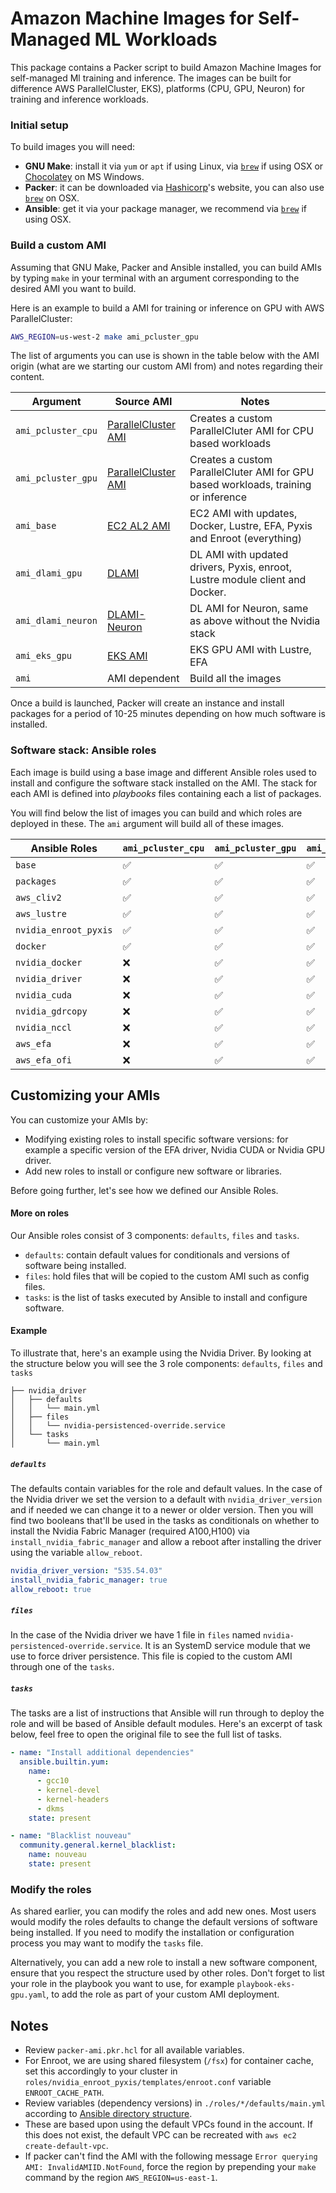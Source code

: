 # Amazon Machine Images for Self-Managed ML Workloads

This package contains a Packer script to build Amazon Machine Images for self-managed Ml training and inference. The images can be built for difference AWS ParallelCluster, EKS), platforms (CPU, GPU, Neuron) for training and inference workloads.

### Initial setup

To build images you will need:
- **GNU Make**: install it via `yum` or `apt` if using Linux, via [`brew`](https://formulae.brew.sh/formula/make) if using OSX or [Chocolatey](https://community.chocolatey.org/packages/make) on MS Windows.
- **Packer**: it can be downloaded via [Hashicorp](https://www.packer.io/)'s website, you can also use [`brew`](https://formulae.brew.sh/formula/packer#default) on OSX.
- **Ansible**: get it via your package manager, we recommend via [`brew`](https://formulae.brew.sh/formula/ansible#default) if using OSX.

### Build a custom AMI

Assuming that GNU Make, Packer and Ansible installed, you can build AMIs by typing `make` in your terminal with an argument corresponding to the desired AMI you want to build.

Here is an example to build a AMI for training or inference on GPU with AWS ParallelCluster:

```bash
AWS_REGION=us-west-2 make ami_pcluster_gpu
```

The list of arguments you can use is shown in the table below with the AMI origin (what are we starting our custom AMI from) and notes regarding their content.

| Argument           | Source AMI | Notes                                                                              |
|--------------------|------------|------------------------------------------------------------------------------------|
| `ami_pcluster_cpu` | [ParallelCluster AMI](https://docs.aws.amazon.com/parallelcluster/latest/ug/pcluster.list-official-images-v3.html) | Creates a custom ParallelCluter AMI for CPU based workloads                        |
| `ami_pcluster_gpu` | [ParallelCluster AMI](https://docs.aws.amazon.com/parallelcluster/latest/ug/pcluster.list-official-images-v3.html) | Creates a custom ParallelCluter AMI for GPU based workloads, training or inference |
| `ami_base`         | [EC2 AL2 AMI](https://aws.amazon.com/amazon-linux-2/) | EC2 AMI with updates, Docker, Lustre, EFA, Pyxis and Enroot (everything)                        |
| `ami_dlami_gpu`    | [DLAMI](https://docs.aws.amazon.com/dlami/latest/devguide/appendix-ami-release-notes.html) | DL AMI with updated drivers, Pyxis, enroot, Lustre module client and Docker.       |
| `ami_dlami_neuron` | [DLAMI-Neuron](https://docs.aws.amazon.com/dlami/latest/devguide/appendix-ami-release-notes.html) | DL AMI for Neuron, same as above without the Nvidia stack                          |
| `ami_eks_gpu`      | [EKS AMI](https://docs.aws.amazon.com/eks/latest/userguide/eks-optimized-ami.html#gpu-ami) | EKS GPU AMI with Lustre, EFA                                                       |
| `ami`              |AMI dependent| Build all the images                                                               |


Once a build is launched, Packer will create an instance and install packages for a period of 10-25 minutes depending on how much software is installed.

### Software stack: Ansible roles

Each image is build using a base image and different Ansible roles used to install and configure the software stack installed on the AMI. The stack for each AMI is defined into *playbooks* files containing each a list of packages.

You will find below the list of images you can build and which roles are deployed in these. The `ami` argument will build all of these images.

| Ansible Roles         | `ami_pcluster_cpu` | `ami_pcluster_gpu`| `ami_base` | `ami_dlami_gpu` | `ami_dlami_neuron` | `ami_eks_gpu` |
|-----------------------|--------------------|-------------------|------------|-----------------|--------------------|---------------|
| `base`                |         ✅         |         ✅       |    ✅      |      ✅         |       ✅          |      ❌       |
| `packages`            |         ✅         |         ✅       |    ✅      |      ✅         |       ✅          |      ✅       |
| `aws_cliv2`           |         ✅         |         ✅       |    ✅      |      ✅         |       ✅          |      ✅       |
| `aws_lustre`          |         ✅         |         ✅       |    ✅      |      ✅         |       ✅          |      ✅       |
| `nvidia_enroot_pyxis` |         ✅         |         ✅       |    ✅      |      ✅         |       ✅          |      ❌       |
| `docker`              |         ✅         |         ✅       |    ✅      |      ✅         |       ❌          |      ❌       |
| `nvidia_docker`       |         ❌         |         ✅       |    ✅      |      ✅         |       ✅          |      ❌       |
| `nvidia_driver`       |         ❌         |         ✅       |    ✅      |      ❌         |       ❌          |      ✅       |
| `nvidia_cuda`         |         ❌         |         ✅       |    ✅      |      ❌         |       ❌          |      ❌       |
| `nvidia_gdrcopy`      |         ❌         |         ✅       |    ✅      |      ❌         |       ❌          |      ❌       |
| `nvidia_nccl`         |         ❌         |         ✅       |    ✅      |      ❌         |       ❌          |      ❌       |
| `aws_efa`             |         ❌         |         ✅       |    ✅      |      ❌         |       ❌          |      ❌       |
| `aws_efa_ofi`         |         ❌         |         ✅       |    ✅      |      ❌         |       ❌          |      ❌       |


## Customizing your AMIs

You can customize your AMIs by:
- Modifying existing roles to install specific software versions: for example a specific version of the EFA driver, Nvidia CUDA or Nvidia GPU driver.
- Add new roles to install or configure new software or libraries.

Before going further, let's see how we defined our Ansible Roles.

#### More on roles

Our Ansible roles consist of 3 components: `defaults`, `files` and `tasks`.

- `defaults`: contain default values for conditionals and versions of software being installed.
- `files`: hold files that will be copied to the custom AMI such as config files.
- `tasks`: is the list of tasks executed by Ansible to install and configure software.


#### Example

To illustrate that, here's an example using the Nvidia Driver. By looking at the structure below you will see the 3 role components: `defaults`, `files` and `tasks`

```
├── nvidia_driver
│   ├── defaults
│   │   └── main.yml
│   ├── files
│   │   └── nvidia-persistenced-override.service
│   └── tasks
│       └── main.yml
```

##### `defaults`

The defaults contain variables for the role and default values. In the case of the Nvidia driver we set the version to a default with `nvidia_driver_version` and if needed we can change it to a newer or older version. Then you will find two booleans that'll be used in the tasks as conditionals on whether to install the Nvidia Fabric Manager (required A100,H100) via `install_nvidia_fabric_manager` and allow a reboot after installing the driver using the variable `allow_reboot`.

```yaml
nvidia_driver_version: "535.54.03"
install_nvidia_fabric_manager: true
allow_reboot: true
```

##### `files`

In the case of the Nvidia driver we have 1 file in `files` named `nvidia-persistenced-override.service`. It is an SystemD service module that we use to force driver persistence. This file is copied to the custom AMI through one of the `tasks`.

##### `tasks`

The tasks are a list of instructions that Ansible will run through to deploy the role and will be based of Ansible default modules. Here's an excerpt of task below, feel free to open the original file to see the full list of tasks.

```yaml
- name: "Install additional dependencies"
  ansible.builtin.yum:
    name:
      - gcc10
      - kernel-devel
      - kernel-headers
      - dkms
    state: present

- name: "Blacklist nouveau"
  community.general.kernel_blacklist:
    name: nouveau
    state: present
```

### Modify the roles

As shared earlier, you can modify the roles and add new ones. Most users would modify the roles defaults to change the default versions of software being installed. If you need to modify the installation or configuration process you may want to modify the `tasks` file.

Alternatively, you can add a new role to install a new software component, ensure that you respect the structure used by other roles. Don't forget to list your role in the playbook you want to use, for example `playbook-eks-gpu.yaml`, to add the role as part of your custom AMI deployment.

## Notes
* Review `packer-ami.pkr.hcl` for all available variables.
* For Enroot, we are using shared filesystem (`/fsx`) for container cache, set this accordingly to your cluster in `roles/nvidia_enroot_pyxis/templates/enroot.conf` variable `ENROOT_CACHE_PATH`.
* Review variables (dependency versions) in `./roles/*/defaults/main.yml` according to [Ansible directory structure](https://docs.ansible.com/ansible/latest/tips_tricks/sample_setup.html).
* These are based upon using the default VPCs found in the account.  If this does not exist, the default VPC can be recreated with `aws ec2 create-default-vpc`.
* If packer can't find the AMI with the following message `Error querying AMI: InvalidAMIID.NotFound`, force the region by prepending your `make` command by the region `AWS_REGION=us-east-1`.
